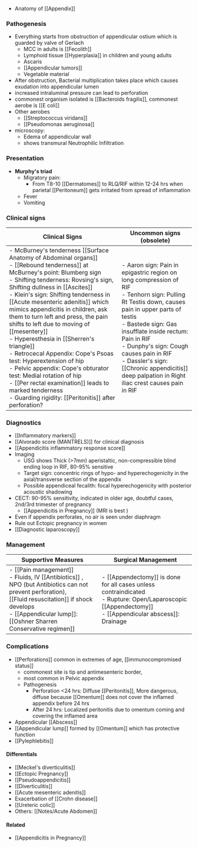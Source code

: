 - Anatomy of [[Appendix]]

### Pathogenesis
- Everything starts from obstruction of appendicular ostium which is guarded by valve of Gerlach 
	- MCC in adults is [[Fecolith]] 
	- Lymphoid tissue [[Hyperplasia]] in children and young adults
	- Ascaris
	- [[Appendicular tumors]]
	- Vegetable material
- After obstruction, Bacterial multiplication takes place which causes exudation into appendicular lumen
- increased intraluminal pressure can lead to perforation 
- commonest organism isolated is [[Bacteroids fragilis]], commonest aerobe is [[E coli]]
- Other aerobes
	- [[Streptococcus viridans]]
	- [[Pseudomonas aeruginosa]]
- microscopy:
	- Edema of appendicular wall 
	- shows transmural Neutrophilic Infiltration

### Presentation 
- **Murphy's triad**
	- Migratory pain: 
		- From T8-10 [[Dermatomes]] to RLQ/RIF within 12-24 hrs when parietal [[Peritoneum]] gets irritated from spread of inflammation
	- Fever
	- Vomiting

### Clinical signs 

| **Clinical Signs**                                                                                                                                                                                                                                                                                                                                                                                                                                                                                                                                                                                                                                                                                                                | **Uncommon signs (obsolete)**                                                                                                                                                                                                                                                                                                                                         |
| --------------------------------------------------------------------------------------------------------------------------------------------------------------------------------------------------------------------------------------------------------------------------------------------------------------------------------------------------------------------------------------------------------------------------------------------------------------------------------------------------------------------------------------------------------------------------------------------------------------------------------------------------------------------------------------------------------------------------------- | --------------------------------------------------------------------------------------------------------------------------------------------------------------------------------------------------------------------------------------------------------------------------------------------------------------------------------------------------------------------- |
| - McBurney's tenderness [[Surface Anatomy of Abdominal organs]]<br> - [[Rebound tenderness]] at McBurney's point: Blumberg sign<br> - Shifting tenderness: Rovsing's sign, Shifting dullness in [[Ascites]]<br>- Klein's sign: Shifting tenderness in [[Acute mesenteric adenitis]] which mimics appendicitis in children, ask them to turn left and press, the pain shifts to left due to moving of [[mesentery]]<br> - Hyperesthesia in [[Sherren's triangle]]<br> - Retrocecal Appendix: Cope's Psoas test: Hyperextension of hip<br> - Pelvic appendix: Cope's obturator test: Medial rotation of hip<br> - [[Per rectal examination]] leads to marked tenderness<br> - Guarding rigidity: [[Peritonitis]] after perforation? | - Aaron sign: Pain in epigastric region on long compression of RIF<br> - Tenhorn sign: Pulling Rt Testis down, causes pain in upper parts of testis<br> - Bastede sign: Gas insufflate inside rectum: Pain in RIF<br> - Dunphy's sign: Cough causes pain in RIF<br> - Dassler's sign: [[Chronic appendicitis]] deep palpation in Right iliac crest causes pain in RIF |

### Diagnostics
- [[Inflammatory markers]] 
- [[Alvorado score (MANTRELS)]] for clinical diagnosis 
- [[Appendicitis inflammatory response score]] 
- Imaging  
	- USG shows Thick (>7mm) aperistaltic, non-compressible blind ending loop in RIF, 80-95% sensitive
	- Target sign: concentric rings of hypo- and hyperechogenicity in the axial/transverse section of the appendix 
	- Possible appendiceal fecalith: focal hyperechogenicity with posterior acoustic shadowing
- CECT: 90-95% sensitivity, indicated in older age, doubtful cases, 2nd/3rd trimester of pregnancy 
	- [[Appendicitis in Pregnancy]] (MRI is best )
- Even if appendix perforates, no air is seen under diaphragm
- Rule out Ectopic pregnancy in women
- [[Diagnostic laparoscopy]] 

### Management

| **Supportive Measures**                                                                                                                                                                                                        | **Surgical Management**                                                                                                                                       |
| ------------------------------------------------------------------------------------------------------------------------------------------------------------------------------------------------------------------------------ | ------------------------------------------------------------------------------------------------------------------------------------------------------------- |
| - [[Pain management]]<br> - Fluids, IV [[Antibiotics]] , NPO (but Antibiotics can not prevent perforation),<br> [[Fluid resuscitation]] if shock develops<br> - [[Appendicular lump]]: [[Oshner Sharren Conservative regimen]] | - [[Appendectomy]] is done for all cases unless contraindicated<br>- Rupture: Open/Laparoscopic [[Appendectomy]]<br> - [[Appendicular abscess]]: Drainage<br> |

### Complications
- [[Perforations]] common in extremes of age, [[immunocompromised status]] 
	- commonest site is tip and antimesenteric border, 
	- most common in Pelvic appendix
	- Pathogenesis
		- Perforation <24 hrs: Diffuse [[Peritonitis]], More dangerous, diffuse because [[Omentum]] does not cover the inflamed appendix before 24 hrs
		- After 24 hrs: Localized peritonitis due to omentum coming and covering the inflamed area 
- Appendicular [[Abscess]] 
- [[Appendicular lump]] formed by [[Omentum]] which has protective function
- [[Pylephlebitis]]  
#### Differentials
- [[Meckel's diverticulitis]] 
- [[Ectopic Pregnancy]] 
- [[Pseudoappendicitis]] 
- [[Diverticulitis]]
- [[Acute mesenteric adenitis]] 
- Exacerbation of [[Crohn disease]] 
- [[Ureteric colic]] 
- Others: [[Notes/Acute Abdomen]] 

#### Related 
- [[Appendicitis in Pregnancy]]






